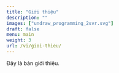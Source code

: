 ```yaml
---
title: "Giới thiệu"
description: ""
images: ["undraw_programming_2svr.svg"]
draft: false
menu: main
weight: 3
url: /vi/gioi-thieu/
---
```



Đây là bản giới thiệu.
